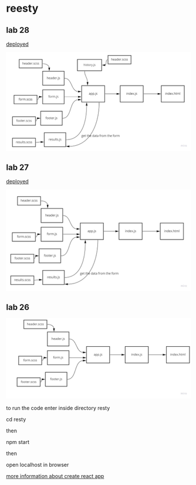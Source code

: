 # reesty

## lab 28

[deployed](https://main--jolly-saha-1eeaf6.netlify.app)

![uml](assest/lab28.jpg)

## lab 27

[deployed](https://main--jolly-saha-1eeaf6.netlify.app)

![uml](assest/lab27.jpg)

## lab 26

![uml](assest/lab26.jpg)

to run the code enter inside directory resty

cd resty

then

npm start

then

open localhost in browser

[more information about create react app](README1.md)
